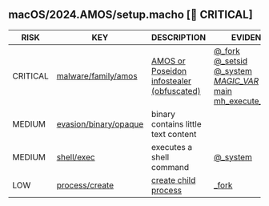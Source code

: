 ## macOS/2024.AMOS/setup.macho [🚨 CRITICAL]

|   RISK   |                                                              KEY                                                               |                                                                       DESCRIPTION                                                                        |                                                                                                                                                                                              EVIDENCE                                                                                                                                                                                              |
|----------|--------------------------------------------------------------------------------------------------------------------------------|----------------------------------------------------------------------------------------------------------------------------------------------------------|----------------------------------------------------------------------------------------------------------------------------------------------------------------------------------------------------------------------------------------------------------------------------------------------------------------------------------------------------------------------------------------------------|
| CRITICAL | [malware/family/amos](https://github.com/chainguard-dev/malcontent/blob/main/rules/malware/family/amos.yara#amos)              | [AMOS or Poseidon infostealer (obfuscated)](https://www.intego.com/mac-security-blog/poseidon-macos-malware-employs-new-tricks-targets-swiss-mac-users/) | [@_fork](https://github.com/search?q=%40_fork&type=code)<br>[@_setsid](https://github.com/search?q=%40_setsid&type=code)<br>[@_system](https://github.com/search?q=%40_system&type=code)<br>[_MAGIC_VAR_](https://github.com/search?q=_MAGIC_VAR_&type=code)<br>[main](https://github.com/search?q=main&type=code)<br>[mh_execute_header](https://github.com/search?q=mh_execute_header&type=code) |
| MEDIUM   | [evasion/binary/opaque](https://github.com/chainguard-dev/malcontent/blob/main/rules/evasion/binary-opaque.yara#opaque_binary) | binary contains little text content                                                                                                                      |                                                                                                                                                                                                                                                                                                                                                                                                    |
| MEDIUM   | [shell/exec](https://github.com/chainguard-dev/malcontent/blob/main/rules/shell/exec.yara#macho_system)                        | executes a shell command                                                                                                                                 | [@_system](https://github.com/search?q=%40_system&type=code)                                                                                                                                                                                                                                                                                                                                       |
| LOW      | [process/create](https://github.com/chainguard-dev/malcontent/blob/main/rules/process/create.yara#_fork)                       | [create child process](https://man7.org/linux/man-pages/man2/fork.2.html)                                                                                | [_fork](https://github.com/search?q=_fork&type=code)                                                                                                                                                                                                                                                                                                                                               |


